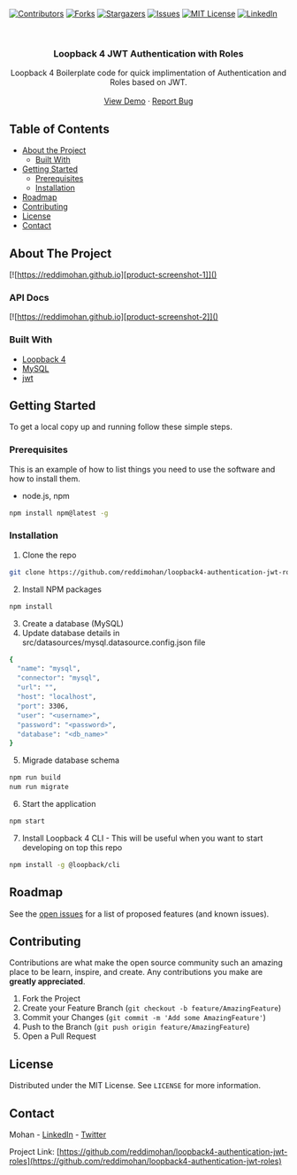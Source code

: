 [![Contributors][contributors-shield]][contributors-url]
[![Forks][forks-shield]][forks-url]
[![Stargazers][stars-shield]][stars-url]
[![Issues][issues-shield]][issues-url]
[![MIT License][license-shield]][license-url]
[![LinkedIn][linkedin-shield]][linkedin-url]



<!-- PROJECT LOGO -->
<br />
<p align="center">
  <a href="https://github.com/reddimohan/loopback4-authentication-jwt-roles">
  </a>

  <h3 align="center">Loopback 4 JWT Authentication with Roles</h3>

  <p align="center">
    Loopback 4 Boilerplate code for quick implimentation of Authentication and Roles based on JWT.
    <br />
    <br />
    <a href="https://github.com/reddimohan/loopback4-authentication-jwt-roles">View Demo</a>
    ·
    <a href="https://github.com/reddimohan/loopback4-authentication-jwt-roles/issues">Report Bug</a>
  </p>
</p>



<!-- TABLE OF CONTENTS -->
## Table of Contents

* [About the Project](#about-the-project)
  * [Built With](#built-with)
* [Getting Started](#getting-started)
  * [Prerequisites](#prerequisites)
  * [Installation](#installation)
* [Roadmap](#roadmap)
* [Contributing](#contributing)
* [License](#license)
* [Contact](#contact)



<!-- ABOUT THE PROJECT -->
## About The Project

[![https://reddimohan.github.io][product-screenshot-1]]()
### API Docs
[![https://reddimohan.github.io][product-screenshot-2]]()

### Built With

* [Loopback 4](https://loopback.io/doc/en/lb4)
* [MySQL](https://www.mysql.com)
* [jwt](https://jwt.io)



<!-- GETTING STARTED -->
## Getting Started

To get a local copy up and running follow these simple steps.

### Prerequisites

This is an example of how to list things you need to use the software and how to install them.
* node.js, npm

```sh
npm install npm@latest -g
```

### Installation

1. Clone the repo
```sh
git clone https://github.com/reddimohan/loopback4-authentication-jwt-roles.git
```
2. Install NPM packages
```sh
npm install
```
3. Create a database (MySQL)
4. Update database details in src/datasources/mysql.datasource.config.json file
```sh
{
  "name": "mysql",
  "connector": "mysql",
  "url": "",
  "host": "localhost",
  "port": 3306,
  "user": "<username>",
  "password": "<password>",
  "database": "<db_name>"
}
```
5. Migrade database schema
```sh
npm run build
num run migrate
```
6. Start the application
```sh
npm start
```
7. Install Loopback 4 CLI - This will be useful when you want to start developing on top this repo
```sh
npm install -g @loopback/cli
```


<!-- ROADMAP -->
## Roadmap

See the [open issues](https://github.com/reddimohan/loopback4-authentication-jwt-roles/issues) for a list of proposed features (and known issues).



<!-- CONTRIBUTING -->
## Contributing

Contributions are what make the open source community such an amazing place to be learn, inspire, and create. Any contributions you make are **greatly appreciated**.

1. Fork the Project
2. Create your Feature Branch (`git checkout -b feature/AmazingFeature`)
3. Commit your Changes (`git commit -m 'Add some AmazingFeature'`)
4. Push to the Branch (`git push origin feature/AmazingFeature`)
5. Open a Pull Request



<!-- LICENSE -->
## License

Distributed under the MIT License. See `LICENSE` for more information.



<!-- CONTACT -->
## Contact

Mohan - [LinkedIn](https://linkedin.com/in/reddimohan) - [Twitter](https://twitter.com/reddimohan)

Project Link: [https://github.com/reddimohan/loopback4-authentication-jwt-roles](https://github.com/reddimohan/loopback4-authentication-jwt-roles)







<!-- MARKDOWN LINKS & IMAGES -->
<!-- https://www.markdownguide.org/basic-syntax/#reference-style-links -->
[contributors-shield]: https://img.shields.io/github/contributors/reddimohan/loopback4-authentication-jwt-roles.svg?style=flat-square
[contributors-url]: https://github.com/reddimohan/loopback4-authentication-jwt-roles/graphs/contributors
[forks-shield]: https://img.shields.io/github/forks/reddimohan/loopback4-authentication-jwt-roles.svg?style=flat-square
[forks-url]: https://github.com/reddimohan/loopback4-authentication-jwt-roles/network/members
[stars-shield]: https://img.shields.io/github/stars/reddimohan/loopback4-authentication-jwt-roles.svg?style=flat-square
[stars-url]: https://github.com/reddimohan/loopback4-authentication-jwt-roles/stargazers
[issues-shield]: https://img.shields.io/github/issues/reddimohan/loopback4-authentication-jwt-roles.svg?style=flat-square
[issues-url]: https://github.com/reddimohan/loopback4-authentication-jwt-roles/issues
[license-shield]: https://img.shields.io/github/license/reddimohan/loopback4-authentication-jwt-roles.svg?style=flat-square
[license-url]: https://github.com/reddimohan/loopback4-authentication-jwt-roles/blob/master/LICENSE
[linkedin-shield]: https://img.shields.io/badge/-LinkedIn-black.svg?style=flat-square&logo=linkedin&colorB=555
[linkedin-url]: https://linkedin.com/in/reddimohan
[product-screenshot-1]: images/home.png
[product-screenshot-2]: images/api_docs.png
